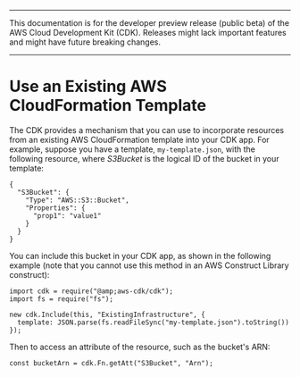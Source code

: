 --------

This documentation is for the developer preview release \(public beta\) of the AWS Cloud Development Kit \(CDK\)\. Releases might lack important features and might have future breaking changes\.

--------

# Use an Existing AWS CloudFormation Template<a name="use_cfn_template"></a>

The CDK provides a mechanism that you can use to incorporate resources from an existing AWS CloudFormation template into your CDK app\. For example, suppose you have a template, `my-template.json`, with the following resource, where *S3Bucket* is the logical ID of the bucket in your template:

```
{
  "S3Bucket": {
    "Type": "AWS::S3::Bucket",
    "Properties": {
      "prop1": "value1"
    }
  }
}
```

You can include this bucket in your CDK app, as shown in the following example \(note that you cannot use this method in an AWS Construct Library construct\):

```
import cdk = require("@amp;aws-cdk/cdk");
import fs = require("fs");

new cdk.Include(this, "ExistingInfrastructure", {
  template: JSON.parse(fs.readFileSync("my-template.json").toString())
});
```

Then to access an attribute of the resource, such as the bucket's ARN:

```
const bucketArn = cdk.Fn.getAtt("S3Bucket", "Arn");
```